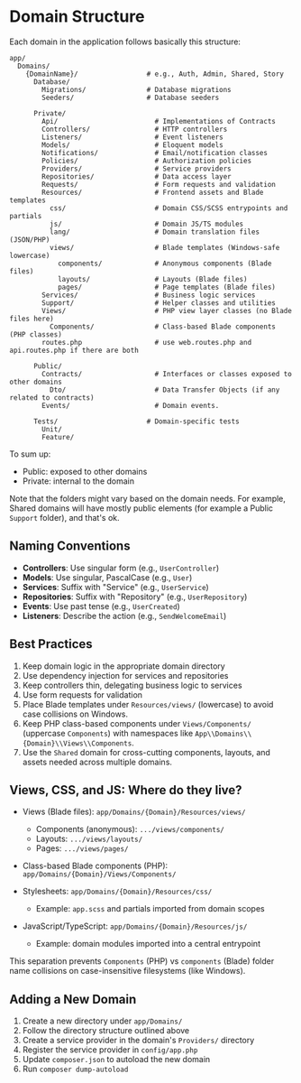 # Domain Structure

Each domain in the application follows basically this structure:

```
app/
  Domains/
    {DomainName}/                 # e.g., Auth, Admin, Shared, Story
      Database/
        Migrations/               # Database migrations
        Seeders/                  # Database seeders

      Private/
        Api/                        # Implementations of Contracts
        Controllers/                # HTTP controllers
        Listeners/                  # Event listeners
        Models/                     # Eloquent models
        Notifications/              # Email/notification classes
        Policies/                   # Authorization policies
        Providers/                  # Service providers
        Repositories/               # Data access layer
        Requests/                   # Form requests and validation
        Resources/                  # Frontend assets and Blade templates
          css/                      # Domain CSS/SCSS entrypoints and partials
          js/                       # Domain JS/TS modules
          lang/                     # Domain translation files (JSON/PHP)
          views/                    # Blade templates (Windows-safe lowercase)
            components/             # Anonymous components (Blade files)
            layouts/                # Layouts (Blade files)
            pages/                  # Page templates (Blade files)
        Services/                   # Business logic services
        Support/                    # Helper classes and utilities
        Views/                      # PHP view layer classes (no Blade files here)
          Components/               # Class-based Blade components (PHP classes)
        routes.php                  # use web.routes.php and api.routes.php if there are both

      Public/
        Contracts/                  # Interfaces or classes exposed to other domains
          Dto/                      # Data Transfer Objects (if any related to contracts)
        Events/                     # Domain events.

      Tests/                      # Domain-specific tests
        Unit/
        Feature/
```

To sum up: 
- Public: exposed to other domains
- Private: internal to the domain

Note that the folders might vary based on the domain needs. For example, Shared domains will have mostly public
elements (for example a Public `Support` folder), and that's ok.

## Naming Conventions

- **Controllers**: Use singular form (e.g., `UserController`)
- **Models**: Use singular, PascalCase (e.g., `User`)
- **Services**: Suffix with "Service" (e.g., `UserService`)
- **Repositories**: Suffix with "Repository" (e.g., `UserRepository`)
- **Events**: Use past tense (e.g., `UserCreated`)
- **Listeners**: Describe the action (e.g., `SendWelcomeEmail`)

## Best Practices

1. Keep domain logic in the appropriate domain directory
2. Use dependency injection for services and repositories
3. Keep controllers thin, delegating business logic to services
4. Use form requests for validation
5. Place Blade templates under `Resources/views/` (lowercase) to avoid case collisions on Windows.
6. Keep PHP class-based components under `Views/Components/` (uppercase `Components`) with namespaces like `App\\Domains\\{Domain}\\Views\\Components`.
7. Use the `Shared` domain for cross-cutting components, layouts, and assets needed across multiple domains.

## Views, CSS, and JS: Where do they live?

- Views (Blade files): `app/Domains/{Domain}/Resources/views/`
  - Components (anonymous): `.../views/components/`
  - Layouts: `.../views/layouts/`
  - Pages: `.../views/pages/`

- Class-based Blade components (PHP): `app/Domains/{Domain}/Views/Components/`

- Stylesheets: `app/Domains/{Domain}/Resources/css/`
  - Example: `app.scss` and partials imported from domain scopes

- JavaScript/TypeScript: `app/Domains/{Domain}/Resources/js/`
  - Example: domain modules imported into a central entrypoint

This separation prevents `Components` (PHP) vs `components` (Blade) folder name collisions on case-insensitive filesystems (like Windows).

## Adding a New Domain

1. Create a new directory under `app/Domains/`
2. Follow the directory structure outlined above
3. Create a service provider in the domain's `Providers/` directory
4. Register the service provider in `config/app.php`
5. Update `composer.json` to autoload the new domain
6. Run `composer dump-autoload`
